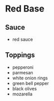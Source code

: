 # Red Base

## Sauce
- red sauce

## Toppings
- pepperoni
- parmesan
- white onion rings
- green bell pepper
- black olives
- mozarella